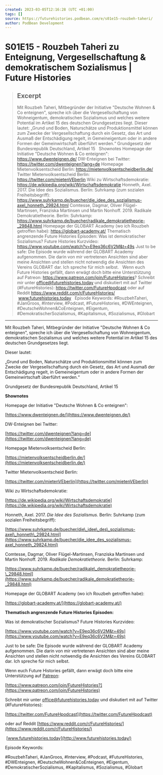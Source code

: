 ```yaml
---
created: 2023-03-05T12:16:28 (UTC +01:00)
tags: []
source: https://futurehistories.podbean.com/e/s01e15-rouzbeh-taheri/
author: PodBean Development
---
```


# S01E15 - Rouzbeh Taheri zu Enteignung, Vergesellschaftung & demokratischem Sozialismus | Future Histories

> ## Excerpt
> Mit Rouzbeh Taheri, Mitbegründer der Initiative "Deutsche Wohnen & Co enteignen", spreche ich über die Vergesellschaftung von Wohneigentum, demokratischen Sozialismus und welches weitere Potential im Artikel 15 des deutschen Grundgesetzes liegt.
Dieser lautet:
„Grund und Boden, Naturschätze und Produktionsmittel können zum Zwecke der Vergesellschaftung durch ein Gesetz, das Art und Ausmaß der Entschädigung regelt, in Gemeineigentum oder in andere Formen der Gemeinwirtschaft überführt werden.“
Grundgesetz der Bundesrepublik Deutschland, Artikel 15
 
Shownotes
Homepage der Initiative "Deutsche Wohnen & Co enteignen":
https://www.dwenteignen.de/
DW-Enteignen bei Twitter:
https://twitter.com/dwenteignen?lang=de
Homepage Mietenvolksentscheid Berlin:
https://mietenvolksentscheidberlin.de/
Twitter Mietenvolksentscheid Berlin:
https://twitter.com/mietenVEberlin
Wiki zu Wirtschaftsdemokratie:
https://de.wikipedia.org/wiki/Wirtschaftsdemokratie
Honneth, Axel. 2017. Die Idee des Sozialismus. Berlin: Suhrkamp (zum sozialen Freiheitsbegriff):
https://www.suhrkamp.de/buecher/die_idee_des_sozialismus-axel_honneth_29824.html
Comtesse, Dagmar, Oliver Flügel-Martinsen, Franziska Martinsen und Martin Nonhoff. 2019. Radikale Demokratietheorie. Berlin: Suhrkamp:
https://www.suhrkamp.de/buecher/radikale_demokratietheorie-_29848.html
Homepage der GLOBART Academy (wo ich Rouzbeh getroffen habe):
https://globart-academy.at/
Thematisch angrenzende Future Histories Episoden:
Was ist demokratischer Sozialismus? Future Histories Kurzvideo:
https://www.youtube.com/watch?v=E9eq36c6V2M&t=49s
Just to be safe: Die Episode wurde während der GLOBART Academy aufgenommen. Die darin von mir vertretenen Ansichten sind aber meine Ansichten und stellen nicht notwendig die Ansichten des Vereins GLOBART dar. Ich spreche für mich selbst.   Wenn euch Future Histories gefällt, dann erwägt doch bitte eine Unterstützung auf Patreon:
https://www.patreon.com/join/FutureHistories?
Schreibt mir unter office@futurehistories.today und diskutiert mit auf Twitter (#FutureHistories):
https://twitter.com/FutureHpodcast
oder auf Reddit https://www.reddit.com/r/FutureHistories/
 www.futurehistories.today
 
Episode Keywords:
#RouzbehTaheri, #JanGroos, #Interview, #Podcast, #FutureHistories, #DWEnteignen, #DeutscheWohnen&CoEnteignen, #Eigentum, #DemokratischerSozialismus, #Kapitalismus, #Sozialismus, #Globart

---
Mit Rouzbeh Taheri, Mitbegründer der Initiative "Deutsche Wohnen & Co enteignen", spreche ich über die Vergesellschaftung von Wohneigentum, demokratischen Sozialismus und welches weitere Potential im Artikel 15 des deutschen Grundgesetzes liegt.

Dieser lautet:

„Grund und Boden, Naturschätze und Produktionsmittel können zum Zwecke der Vergesellschaftung durch ein Gesetz, das Art und Ausmaß der Entschädigung regelt, in Gemeineigentum oder in andere Formen der Gemeinwirtschaft überführt werden.“

Grundgesetz der Bundesrepublik Deutschland, Artikel 15

**Shownotes**

  
Homepage der Initiative "Deutsche Wohnen & Co enteignen":

[https://www.dwenteignen.de/](https://www.dwenteignen.de/)

  
DW-Enteignen bei Twitter:

[https://twitter.com/dwenteignen?lang=de](https://twitter.com/dwenteignen?lang=de)

  
Homepage Mietenvolksentscheid Berlin:

[https://mietenvolksentscheidberlin.de/](https://mietenvolksentscheidberlin.de/)

  
Twitter Mietenvolksentscheid Berlin:

[https://twitter.com/mietenVEberlin](https://twitter.com/mietenVEberlin)

  
Wiki zu Wirtschaftsdemokratie:

[https://de.wikipedia.org/wiki/Wirtschaftsdemokratie](https://de.wikipedia.org/wiki/Wirtschaftsdemokratie)

  
Honneth, Axel. 2017. _Die Idee des Sozialismus._ Berlin: Suhrkamp (zum sozialen Freiheitsbegriff):

[https://www.suhrkamp.de/buecher/die\_idee\_des\_sozialismus-axel\_honneth\_29824.html](https://www.suhrkamp.de/buecher/die_idee_des_sozialismus-axel_honneth_29824.html)

  
Comtesse, Dagmar, Oliver Flügel-Martinsen, Franziska Martinsen und Martin Nonhoff. 2019. _Radikale Demokratietheorie._ Berlin: Suhrkamp:

[https://www.suhrkamp.de/buecher/radikale\_demokratietheorie-\_29848.html](https://www.suhrkamp.de/buecher/radikale_demokratietheorie-_29848.html)

  
Homepage der GLOBART Academy (wo ich Rouzbeh getroffen habe):

[https://globart-academy.at/](https://globart-academy.at/)

**Thematisch angrenzende Future Histories Episoden:**

Was ist demokratischer Sozialismus? Future Histories Kurzvideo:

[https://www.youtube.com/watch?v=E9eq36c6V2M&t=49s](https://www.youtube.com/watch?v=E9eq36c6V2M&t=49s)

Just to be safe: Die Episode wurde während der GLOBART Academy aufgenommen. Die darin von mir vertretenen Ansichten sind aber meine Ansichten und stellen nicht notwendig die Ansichten des Vereins GLOBART dar. Ich spreche für mich selbst.  

Wenn euch Future Histories gefällt, dann erwägt doch bitte eine Unterstützung auf [Patreon](https://www.patreon.com/join/FutureHistories):

[https://www.patreon.com/join/FutureHistories?](https://www.patreon.com/join/FutureHistories)

Schreibt mir unter [office@futurehistories.today](mailto:office@futurehistories.today) und diskutiert mit auf Twitter (#FutureHistories):

[https://twitter.com/FutureHpodcast](https://twitter.com/FutureHpodcast)

oder auf Reddit [https://www.reddit.com/r/FutureHistories/](https://www.reddit.com/r/FutureHistories/)

 [www.futurehistories.today](http://www.futurehistories.today/)

Episode Keywords:

#RouzbehTaheri, #JanGroos, #Interview, #Podcast, #FutureHistories, #DWEnteignen, #DeutscheWohnen&CoEnteignen, #Eigentum, #DemokratischerSozialismus, #Kapitalismus, #Sozialismus, #Globart

